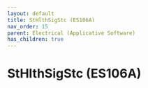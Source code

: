 ```yaml
---
layout: default
title: StHlthSigStc (ES106A)
nav_order: 15
parent: Electrical (Applicative Software)
has_children: true
---
```

# StHlthSigStc (ES106A)
